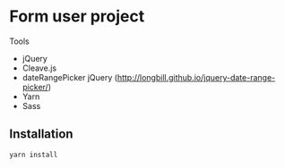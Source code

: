 # Form user project

Tools

* jQuery
* Cleave.js
* dateRangePicker jQuery (http://longbill.github.io/jquery-date-range-picker/)
* Yarn
* Sass

## Installation
```
yarn install
```
